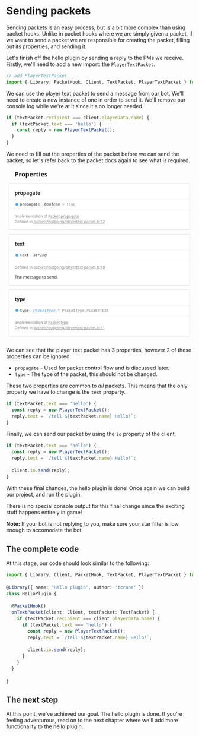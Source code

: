 # Sending packets

Sending packets is an easy process, but is a bit more complex than using packet hooks. Unlike in packet hooks where we are simply given a packet, if we want to send a packet we are responsible for creating the packet, filling out its properties, and sending it.

Let's finish off the hello plugin by sending a reply to the PMs we receive. Firstly, we'll need to add a new import: the `PlayerTextPacket`.

```ts
// add PlayerTextPacket
import { Library, PacketHook, Client, TextPacket, PlayerTextPacket } from 'nrelay';
```

We can use the player text packet to send a message from our bot. We'll need to create a new instance of one in order to send it. We'll remove our console log while we're at it since it's no longer needed.

```ts
if (textPacket.recipient === client.playerData.name) {
  if (textPacket.text === 'hello') {
    const reply = new PlayerTextPacket();
  }
}
```

We need to fill out the properties of the packet before we can send the packet, so let's refer back to the packet docs again to see what is required.

![Player text packet properties](../assets/player-text-packet-props.png)

We can see that the player text packet has 3 properties, however 2 of these properties can be ignored.

+ `propagate` - Used for packet control flow and is discussed later.
+ `type` - The type of the packet, this should not be changed.

These two properties are common to *all* packets. This means that the only property we have to change is the `text` property.

```ts
if (textPacket.text === 'hello') {
  const reply = new PlayerTextPacket();
  reply.text = `/tell ${textPacket.name} Hello!`;
}
```

Finally, we can send our packet by using the `io` property of the client.

```ts
if (textPacket.text === 'hello') {
  const reply = new PlayerTextPacket();
  reply.text = `/tell ${textPacket.name} Hello!`;

  client.io.send(reply);
}
```

With these final changes, the hello plugin is done! Once again we can build our project, and run the plugin.

There is no special console output for this final change since the exciting stuff happens entirely in game!

**Note:** If your bot is not replying to you, make sure your star filter is low enough to accomodate the bot.

## The complete code

At this stage, our code should look similar to the following:

```ts
import { Library, Client, PacketHook, TextPacket, PlayerTextPacket } from 'nrelay';

@Library({ name: 'Hello plugin', author: 'tcrane' })
class HelloPlugin {

  @PacketHook()
  onTextPacket(client: Client, textPacket: TextPacket) {
    if (textPacket.recipient === client.playerData.name) {
      if (textPacket.text === 'hello') {
        const reply = new PlayerTextPacket();
        reply.text = `/tell ${textPacket.name} Hello!`;

        client.io.send(reply);
      }
    }
  }

}
```

## The next step

At this point, we've achieved our goal. The hello plugin is done. If you're feeling adventurous, read on to the next chapter where we'll add more functionality to the hello plugin.

